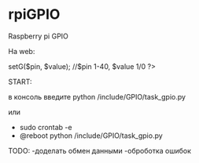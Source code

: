 # rpiGPIO
Raspberry pi GPIO 


На web:
<?php
include("/include/GPIO/gpio_class.php"); //import GPIO class

$myg = new GPIO; //creat object

$myg->setG($pin, $value); //$pin 1-40, $value 1/0
?>

START:
 
 в консоль введите
 python /include/GPIO/task_gpio.py
 
 или
 - sudo crontab -e
 - @reboot python /include/GPIO/task_gpio.py




TODO:
-доделать обмен данными
-оброботка ошибок



